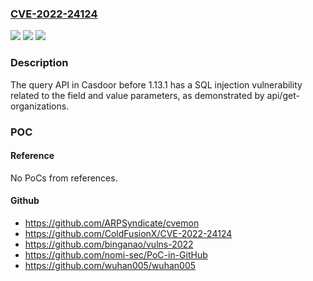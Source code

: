 ### [CVE-2022-24124](https://cve.mitre.org/cgi-bin/cvename.cgi?name=CVE-2022-24124)
![](https://img.shields.io/static/v1?label=Product&message=n%2Fa&color=blue)
![](https://img.shields.io/static/v1?label=Version&message=n%2Fa&color=blue)
![](https://img.shields.io/static/v1?label=Vulnerability&message=n%2Fa&color=brighgreen)

### Description

The query API in Casdoor before 1.13.1 has a SQL injection vulnerability related to the field and value parameters, as demonstrated by api/get-organizations.

### POC

#### Reference
No PoCs from references.

#### Github
- https://github.com/ARPSyndicate/cvemon
- https://github.com/ColdFusionX/CVE-2022-24124
- https://github.com/binganao/vulns-2022
- https://github.com/nomi-sec/PoC-in-GitHub
- https://github.com/wuhan005/wuhan005

